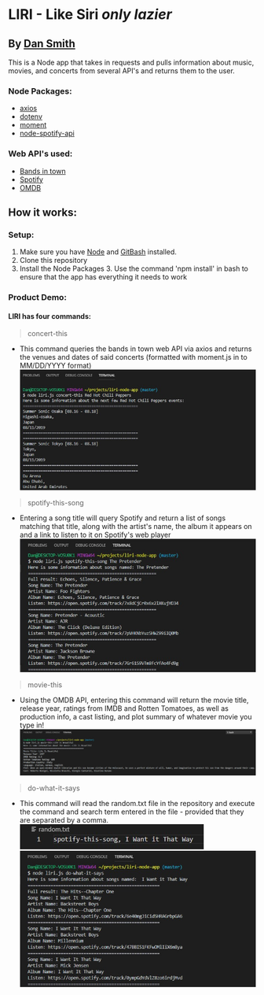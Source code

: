 # LIRI - Like Siri **_only lazier_**
## By [Dan Smith](https://kentarosmith.github.io/)
This is a Node app that takes in requests and pulls information about music, movies, and concerts from several API's and returns them to the user.


### Node Packages:
* [axios](https://www.npmjs.com/package/axios)
* [dotenv](https://www.npmjs.com/package/dotenv)
* [moment](https://www.npmjs.com/package/moment)
* [node-spotify-api](https://www.npmjs.com/package/node-spotify-api)

### Web API's used:
* [Bands in town](https://manager.bandsintown.com/support/bandsintown-api)
* [Spotify](https://developer.spotify.com/documentation/web-api/)
* [OMDB](http://www.omdbapi.com/)
## How it works:

### Setup:
1. Make sure you have [Node](https://nodejs.org/en/) and [GitBash](https://gitforwindows.org/) installed.
2. Clone this repository
3. Install the Node Packages 
   3. Use the command 'npm install' in bash to ensure that the app has everything it needs to work

### Product Demo:
#### LIRI has four commands:
>concert-this 
- This command queries the bands in town web API via axios and returns the venues and dates of said concerts (formatted with moment.js in to MM/DD/YYYY format)
![concert-this](pics/concert-this.jpg)
>spotify-this-song
- Entering a song title will query Spotify and return a list of songs matching that title, along with the artist's name, the album it appears on and a link to listen to it on Spotify's web player
![spotify-this-song](pics/spotify-this-song.jpg)
>movie-this
- Using the OMDB API, entering this command will return the movie title, release year, ratings from IMDB and Rotten Tomatoes, as well as production info, a cast listing, and plot summary of whatever movie you type in!
![movie-this](pics/movie-this.jpg)
>do-what-it-says
- This command will read the random.txt file in the repository and execute the command and search term entered in the file - provided that they are separated by a comma.
![randomtxt](pics/randomtxt.jpg)
![do-what-it-says](pics/do-what-it-says.jpg)
